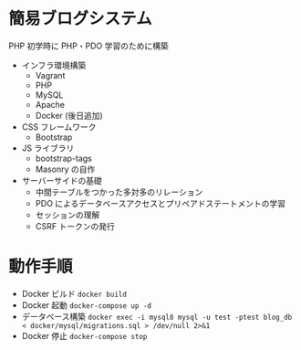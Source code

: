 # 簡易ブログシステム

PHP 初学時に PHP・PDO 学習のために構築

- インフラ環境構築
  - Vagrant
  - PHP
  - MySQL
  - Apache
  - Docker (後日追加)
- CSS フレームワーク
  - Bootstrap
- JS ライブラリ
  - bootstrap-tags
  - Masonry の自作
- サーバーサイドの基礎
  - 中間テーブルをつかった多対多のリレーション
  - PDO によるデータベースアクセスとプリペアドステートメントの学習
  - セッションの理解
  - CSRF トークンの発行

# 動作手順

- Docker ビルド `docker build`
- Docker 起動 `docker-compose up -d`
- データベース構築 `docker exec -i mysql8 mysql -u test -ptest blog_db < docker/mysql/migrations.sql > /dev/null 2>&1`
- Docker 停止 `docker-compose stop`
